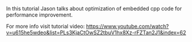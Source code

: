 In this tutorial Jason talks about optimization of embedded cpp code for performance improvement.

For more info visit tutorial video:
https://www.youtube.com/watch?v=u615he5wdeo&list=PLs3KjaCtOwSZ2tbuV1hx8Xz-rFZTan2J1&index=62

